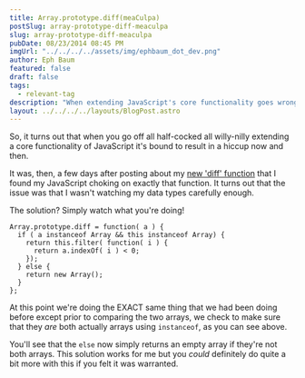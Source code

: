 ```yaml
---
title: Array.prototype.diff(meaCulpa)
postSlug: array-prototype-diff-meaculpa
slug: array-prototype-diff-meaculpa
pubDate: 08/23/2014 08:45 PM
imgUrl: "../../../../assets/img/ephbaum_dot_dev.png"
author: Eph Baum
featured: false
draft: false
tags:
  - relevant-tag
description: "When extending JavaScript's core functionality goes wrong—learn from the Array.prototype.diff() mea culpa. A follow-up to the original diff method that adds proper type checking with instanceof, because sometimes you need to watch your data types more carefully."
layout: ../../../../layouts/BlogPost.astro
---
```


So, it turns out that when you go off all half-cocked all willy-nilly extending a core functionality of JavaScript it's bound to result in a hiccup now and then.

It was, then, a few days after posting about my [new 'diff' function](/blog/array-prototype-diff/) that I found my JavaScript choking on exactly that function. It turns out that the issue was that I wasn't watching my data types carefully enough.

The solution? Simply watch what you're doing!

    Array.prototype.diff = function( a ) { 
      if ( a instanceof Array && this instanceof Array) { 
        return this.filter( function( i ) { 
          return a.indexOf( i ) < 0; 
        }); 
      } else { 
        return new Array(); 
      } 
    };
    

At this point we're doing the EXACT same thing that we had been doing before except prior to comparing the two arrays, we check to make sure that they _are_ both actually arrays using `instanceof`, as you can see above.

You'll see that the `else` now simply returns an empty array if they're not both arrays. This solution works for me but you _could_ definitely do quite a bit more with this if you felt it was warranted.
